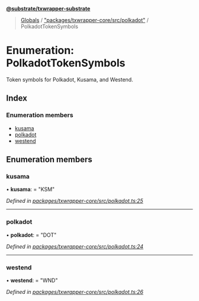 **[@substrate/txwrapper-substrate](../README.md)**

> [Globals](../globals.md) / ["packages/txwrapper-core/src/polkadot"](../modules/_packages_txwrapper_core_src_polkadot_.md) / PolkadotTokenSymbols

# Enumeration: PolkadotTokenSymbols

Token symbols for Polkadot, Kusama, and Westend.

## Index

### Enumeration members

* [kusama](_packages_txwrapper_core_src_polkadot_.polkadottokensymbols.md#kusama)
* [polkadot](_packages_txwrapper_core_src_polkadot_.polkadottokensymbols.md#polkadot)
* [westend](_packages_txwrapper_core_src_polkadot_.polkadottokensymbols.md#westend)

## Enumeration members

### kusama

•  **kusama**:  = "KSM"

*Defined in [packages/txwrapper-core/src/polkadot.ts:25](https://github.com/paritytech/txwrapper-core/blob/1c09a0e/packages/txwrapper-core/src/polkadot.ts#L25)*

___

### polkadot

•  **polkadot**:  = "DOT"

*Defined in [packages/txwrapper-core/src/polkadot.ts:24](https://github.com/paritytech/txwrapper-core/blob/1c09a0e/packages/txwrapper-core/src/polkadot.ts#L24)*

___

### westend

•  **westend**:  = "WND"

*Defined in [packages/txwrapper-core/src/polkadot.ts:26](https://github.com/paritytech/txwrapper-core/blob/1c09a0e/packages/txwrapper-core/src/polkadot.ts#L26)*

